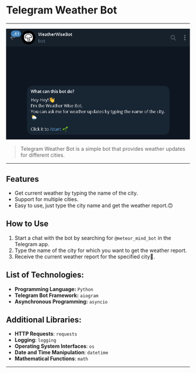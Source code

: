 # Telegram Weather Bot

---
![img.png](img.png)

> Telegram Weather Bot is a simple bot that provides weather updates for different cities.
---
## Features

- Get current weather by typing the name of the city.
- Support for multiple cities.
- Easy to use, just type the city name and get the weather report.🙃

## How to Use

1. Start a chat with the bot by searching for `@meteor_mind_bot` in the Telegram app.
2. Type the name of the city for which you want to get the weather report.
3. Receive the current weather report for the specified city🎉.

## List of Technologies:

* **Programming Language:** `Python`
* **Telegram Bot Framework:** `aiogram`
* **Asynchronous Programming:** `asyncio`

## Additional Libraries:

* **HTTP Requests**: `requests`
* **Logging**: `logging`
* **Operating System Interfaces**: `os`
* **Date and Time Manipulation**: `datetime`
* **Mathematical Functions**: `math`
---
